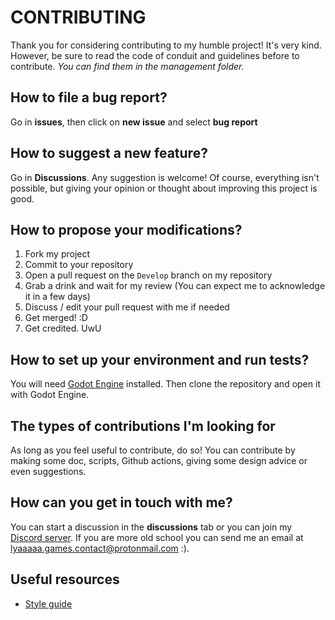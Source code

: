 # CONTRIBUTING

Thank you for considering contributing to my humble project! It's very kind. 
However, be sure to read the code of conduit and guidelines before to contribute.
*You can find them in the management folder.*

## How to file a bug report?
Go in **issues**, then click on **new issue** and select **bug report**

## How to suggest a new feature?
Go in **Discussions**. Any suggestion is welcome! Of course, everything isn't
 possible, but giving your opinion or thought about improving this project is good.

## How to propose your modifications?
1. Fork my project
2. Commit to your repository
3. Open a pull request on the `Develop` branch on my repository
4. Grab a drink and wait for my review (You can expect me to acknowledge it in a few days)
5. Discuss / edit your pull request with me if needed
6. Get merged! :D
7. Get credited. UwU

## How to set up your environment and run tests?
You will need [Godot Engine](https://godotengine.org/download) installed.
Then clone the repository and open it with Godot Engine.

## The types of contributions I'm looking for
As long as you feel useful to contribute, do so! You can contribute by making 
some doc, scripts, Github actions,  giving some design advice or even suggestions.

## How can you get in touch with me?
You can start a discussion in the **discussions** tab or you can join my 
[Discord server](https://discord.gg/6tcVWE7wcc).
If you are more old school you can send me an email at lyaaaaa.games.contact@protonmail.com :).

## Useful resources

- [Style guide]()

